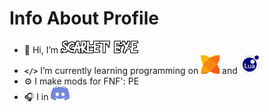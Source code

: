 # Info About Profile

- 👋 Hi, I’m ![Name](/InfoFolder(GitHub)/S.E.png)
- **```</>```** I’m currently learning programming on ![Haxe](/InfoFolder(GitHub)/HAXE.png) and ![Lua](/InfoFolder(GitHub)/LUA.png)
- ⚙️ I make mods for FNF': PE
- 🎧 I in ![DS](/InfoFolder(GitHub)/DISCORD.png)
